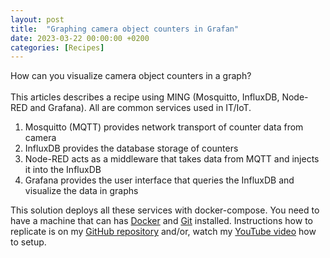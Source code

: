 ```yaml
---
layout: post
title:  "Graphing camera object counters in Grafan"
date: 2023-03-22 00:00:00 +0200
categories: [Recipes]
---
```


How can you visualize camera object counters in a graph?  
  \
This articles describes a recipe using MING (Mosquitto, InfluxDB, Node-RED and Grafana).  All are common services used in IT/IoT.

1. Mosquitto (MQTT) provides network transport of counter data from camera
2. InfluxDB provides the database storage of counters
3. Node-RED acts as a middleware that takes data from MQTT and injects it into the InfluxDB
4. Grafana provides the user interface that queries the InfluxDB and visualize the data in graphs

This solution deploys all these services with docker-compose.  You need to have a machine that can has [Docker](https://docs.docker.com/engine/install/ubuntu/) and [Git](https://git-scm.com/download/linux) installed.  Instructions how to replicate is on my [GitHub repository](https://github.com/pandosme/ming-object-counter-graph) and/or, watch my [YouTube video](https://youtu.be/ihiN423nle4) how to setup.


